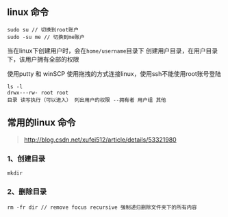 ## linux 命令

```shell
sudo su // 切换到root账户
sudo -su me // 切换到me账户
```

当在linux下创建用户时，会在`home/username`目录下 创建用户目录，在用户目录下，该用户拥有全部的权限

使用putty 和 winSCP 使用拖拽的方式连接linux，使用ssh不能使用root账号登陆

```shell
ls -l
drwx---rw- root root
目录 读写执行（可以进入） 列出用户的权限 --拥有者 用户组 其他
```
## 常用的linux 命令

> http://blog.csdn.net/xufei512/article/details/53321980

### 1、创建目录
```shell
mkdir 
```

### 2、删除目录
```shell
rm -fr dir // remove focus recursive 强制递归删除文件夹下的所有内容
```